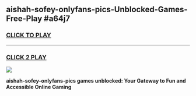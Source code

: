 
## aishah-sofey-onlyfans-pics-Unblocked-Games-Free-Play #a64j7
<h3>
<a href="https://us.freeplayer.one?title=aishah-sofey-onlyfans-pics&ref=9M">CLICK TO PLAY</a></h3>
<hr>

<h3>
<a href="https://us.freeplayer.one?title=aishah-sofey-onlyfans-pics&ref=9M">CLICK 2 PLAY</a>
  
</h3>

<a href="https://us.freeplayer.one?title=aishah-sofey-onlyfans-pics&ref=9M"><img src="https://clearcache.store/games.png"></a>


**aishah-sofey-onlyfans-pics games unblocked: Your Gateway to Fun and Accessible Online Gaming**
